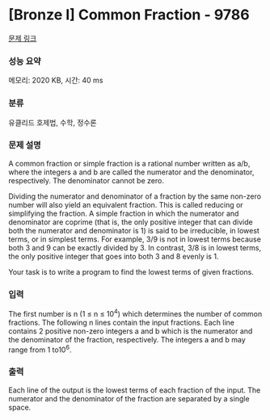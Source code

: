 # [Bronze I] Common Fraction - 9786 

[문제 링크](https://www.acmicpc.net/problem/9786) 

### 성능 요약

메모리: 2020 KB, 시간: 40 ms

### 분류

유클리드 호제법, 수학, 정수론

### 문제 설명

<p>A common fraction or simple fraction is a rational number written as a/b, where the integers a and b are called the numerator and the denominator, respectively. The denominator cannot be zero.</p>

<p>Dividing the numerator and denominator of a fraction by the same non-zero number will also yield an equivalent fraction. This is called reducing or simplifying the fraction. A simple fraction in which the numerator and denominator are coprime (that is, the only positive integer that can divide both the numerator and denominator is 1) is said to be irreducible, in lowest terms, or in simplest terms. For example, 3/9 is not in lowest terms because both 3 and 9 can be exactly divided by 3. In contrast, 3/8 is in lowest terms, the only positive integer that goes into both 3 and 8 evenly is 1.</p>

<p>Your task is to write a program to find the lowest terms of given fractions.</p>

### 입력 

 <p>The first number is n (1 ≤ n ≤ 10<sup>4</sup>) which determines the number of common fractions. The following n lines contain the input fractions. Each line contains 2 positive non-zero integers a and b which is the numerator and the denominator of the fraction, respectively. The integers a and b may range from 1 to10<sup>6</sup>.</p>

### 출력 

 <p>Each line of the output is the lowest terms of each fraction of the input. The numerator and the denominator of the fraction are separated by a single space.</p>


